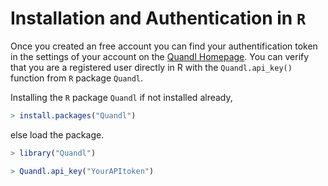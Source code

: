 

# Installation and Authentication in `R`

Once you created an free account you can find your authentification token in the settings of your account on the 
[Quandl Homepage](https://www.quandl.com). You can verify that you are a registered user directly in R with the 
`Quandl.api_key()` function from `R` package `Quandl`.

Installing the `R` package `Quandl` if not installed already,


```r
> install.packages("Quandl")
```

else load the package.



```r
> library("Quandl")
```


```r
> Quandl.api_key("YourAPItoken")
```
